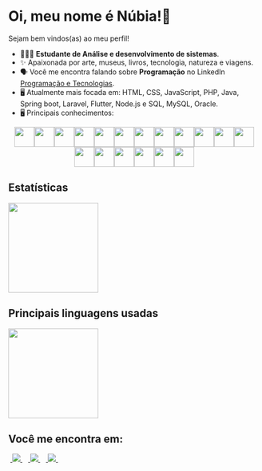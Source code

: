 # Oi, meu nome é Núbia!👋
Sejam bem vindos(as) ao meu perfil!

- 👩🏽‍💻 **Estudante de Análise e desenvolvimento de sistemas**.
- ✨ Apaixonada por arte, museus, livros, tecnologia, natureza e viagens.
- 🗣️ Você me encontra falando sobre **Programação** no LinkedIn [Programação e Tecnologias](https://www.linkedin.com/in/nubia-goncalves/).
- 🖥️ Atualmente mais focada em: HTML, CSS, JavaScript, PHP, Java, Spring boot, Laravel, Flutter, Node.js e SQL, MySQL, Oracle.
- 🖥️ Principais conhecimentos:

<div style="display: flex; flex-wrap: wrap; align-items: center; justify-content: center;">
  <img width="40" height="40" src="https://cdn.jsdelivr.net/gh/devicons/devicon/icons/html5/html5-original.svg" />
  <img width="40" height="40" src="https://cdn.jsdelivr.net/gh/devicons/devicon/icons/css3/css3-original.svg" />
  <img width="40" height="40" src="https://cdn.jsdelivr.net/gh/devicons/devicon/icons/javascript/javascript-original.svg" />
  <img width="40" height="40" src="https://cdn.jsdelivr.net/gh/devicons/devicon/icons/nodejs/nodejs-original.svg" />
  <img width="40" height="40" src="https://cdn.jsdelivr.net/gh/devicons/devicon/icons/python/python-original.svg" />
  <img width="40" height="40" src="https://cdn.jsdelivr.net/gh/devicons/devicon/icons/flutter/flutter-original.svg" />
  <img width="40" height="40" src="https://cdn.jsdelivr.net/gh/devicons/devicon/icons/dart/dart-original.svg" />
  <img width="40" height="40" src="https://cdn.jsdelivr.net/gh/devicons/devicon/icons/postgresql/postgresql-original.svg" />
  <img width="40" height="40" src="https://cdn.jsdelivr.net/gh/devicons/devicon/icons/typescript/typescript-original.svg" />
  <img width="40" height="40" src="https://cdn.jsdelivr.net/gh/devicons/devicon/icons/vscode/vscode-original.svg" />
  <img width="40" height="40" src="https://cdn.jsdelivr.net/gh/devicons/devicon/icons/mysql/mysql-original.svg" />
  <img width="40" height="40" src="https://cdn.jsdelivr.net/gh/devicons/devicon/icons/pycharm/pycharm-original.svg" />
  <img width="40" height="40" src="https://cdn.jsdelivr.net/gh/devicons/devicon/icons/microsoftsqlserver/microsoftsqlserver-plain.svg" />
  <img width="40" height="40" src="https://cdn.jsdelivr.net/gh/devicons/devicon/icons/bootstrap/bootstrap-plain.svg" />
  <img width="40" height="40" src="https://cdn.jsdelivr.net/gh/devicons/devicon/icons/android/android-original.svg" />
  <img width="40" height="40" src="https://cdn.jsdelivr.net/gh/devicons/devicon/icons/java/java-original.svg" />
  <img width="40" height="40" src="https://cdn.jsdelivr.net/gh/devicons/devicon/icons/mongodb/mongodb-original.svg" />
  <img width="40" height="40" src="https://cdn.jsdelivr.net/gh/devicons/devicon/icons/selenium/selenium-original.svg" />
</div>

## Estatísticas
<img height="180em" src="https://github-readme-stats.vercel.app/api?username=NubiaTirabassi&show_icons=true&theme=dracula&include_all_commits=true&count_private=true"/>

## Principais linguagens usadas
<img height="180em" src="https://github-readme-stats.vercel.app/api/top-langs/?username=NubiaTirabassi&layout=compact&langs_count=9&theme=dracula&hide=html,css,scss,sass&exclude_repo=SEU_REPOSITORIO_EXCLUIDO"/>

## Você me encontra em:
&nbsp;<a href="https://www.linkedin.com/in/nubia-goncalves/">
<img src="https://img.shields.io/badge/linkedin-%230077B5.svg?style=for-the-badge&logo=linkedin&logoColor=white">
</a>&nbsp;
&nbsp;<a href="https://www.instagram.com/tirabassi_nubia">
<img src="https://img.shields.io/badge/Instagram-%23E4405F.svg?style=for-the-badge&logo=Instagram&logoColor=white">
</a>&nbsp;
&nbsp;<a href="mailto:nu.ragagnin91@gmail.com">
<img src="https://img.shields.io/badge/Gmail-D14836?style=for-the-badge&logo=gmail&logoColor=white">
</a>&nbsp;

          
          
          
